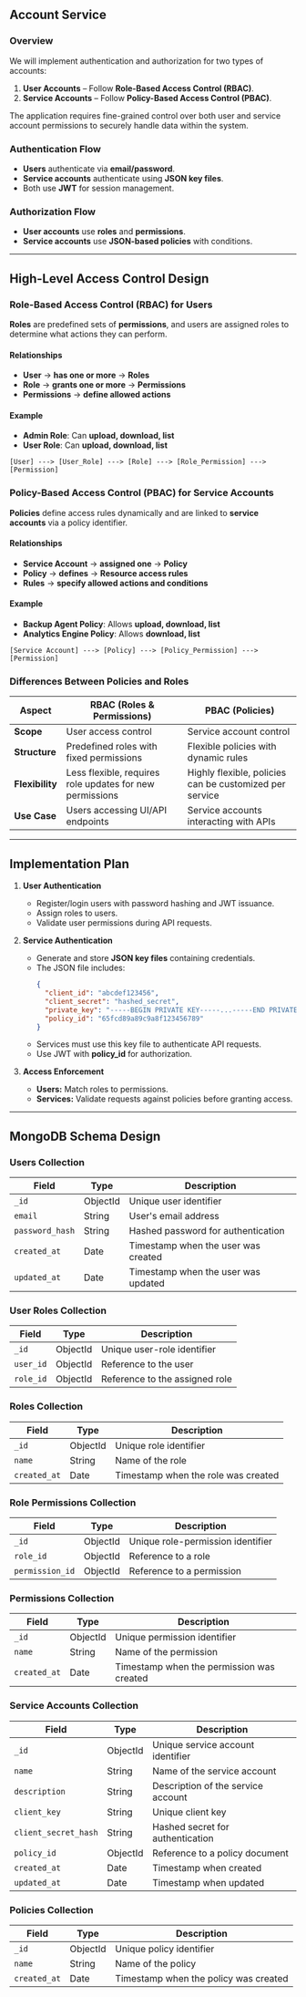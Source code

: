 ## Account Service

### **Overview**

We will implement authentication and authorization for two types of accounts:

1. **User Accounts** – Follow **Role-Based Access Control (RBAC)**.
2. **Service Accounts** – Follow **Policy-Based Access Control (PBAC)**.

The application requires fine-grained control over both user and service account permissions to securely handle data within the system.

### **Authentication Flow**

- **Users** authenticate via **email/password**.
- **Service accounts** authenticate using **JSON key files**.
- Both use **JWT** for session management.

### **Authorization Flow**

- **User accounts** use **roles** and **permissions**.
- **Service accounts** use **JSON-based policies** with conditions.

---

## **High-Level Access Control Design**

### **Role-Based Access Control (RBAC) for Users**

**Roles** are predefined sets of **permissions**, and users are assigned roles to determine what actions they can perform.

#### **Relationships**
- **User** → **has one or more** → **Roles**
- **Role** → **grants one or more** → **Permissions**
- **Permissions** → **define allowed actions**

#### **Example**
- **Admin Role**: Can **upload, download, list**
- **User Role**: Can **upload, download, list**

```
[User] ---> [User_Role] ---> [Role] ---> [Role_Permission] ---> [Permission]
```

### **Policy-Based Access Control (PBAC) for Service Accounts**

**Policies** define access rules dynamically and are linked to **service accounts** via a policy identifier.

#### **Relationships**
- **Service Account** → **assigned one** → **Policy**
- **Policy** → **defines** → **Resource access rules**
- **Rules** → **specify allowed actions and conditions**

#### **Example**
- **Backup Agent Policy**: Allows **upload, download, list**
- **Analytics Engine Policy**: Allows **download, list**

```
[Service Account] ---> [Policy] ---> [Policy_Permission] ---> [Permission]
```

### **Differences Between Policies and Roles**

| Aspect       | RBAC (Roles & Permissions) | PBAC (Policies) |
|--------------|----------------------------|-----------------|
| **Scope**    | User access control        | Service account control |
| **Structure** | Predefined roles with fixed permissions | Flexible policies with dynamic rules |
| **Flexibility** | Less flexible, requires role updates for new permissions | Highly flexible, policies can be customized per service |
| **Use Case** | Users accessing UI/API endpoints | Service accounts interacting with APIs |

---

## **Implementation Plan**

1. **User Authentication**
   - Register/login users with password hashing and JWT issuance.
   - Assign roles to users.
   - Validate user permissions during API requests.

2. **Service Authentication**
   - Generate and store **JSON key files** containing credentials.
   - The JSON file includes:
     ```json
     {
       "client_id": "abcdef123456",
       "client_secret": "hashed_secret",
       "private_key": "-----BEGIN PRIVATE KEY-----...-----END PRIVATE KEY-----",
       "policy_id": "65fcd89a89c9a8f123456789"
     }
     ```
   - Services must use this key file to authenticate API requests.
   - Use JWT with **policy_id** for authorization.

3. **Access Enforcement**
   - **Users:** Match roles to permissions.
   - **Services:** Validate requests against policies before granting access.

---

## **MongoDB Schema Design**

### **Users Collection**

| Field           | Type     | Description                         |
| --------------- | -------- | ----------------------------------- |
| `_id`           | ObjectId | Unique user identifier              |
| `email`         | String   | User's email address                |
| `password_hash` | String   | Hashed password for authentication  |
| `created_at`    | Date     | Timestamp when the user was created |
| `updated_at`    | Date     | Timestamp when the user was updated |

### **User Roles Collection**

| Field    | Type     | Description                           |
| -------- | -------- | ------------------------------------  |
| `_id`    | ObjectId | Unique user-role identifier           |
| `user_id`| ObjectId | Reference to the user                 |
| `role_id`| ObjectId | Reference to the assigned role        |

### **Roles Collection**

| Field        | Type     | Description                         |
|------------- | -------- | ----------------------------------- |
| `_id`        | ObjectId | Unique role identifier              |
| `name`       | String   | Name of the role                    |
| `created_at` | Date     | Timestamp when the role was created |

### **Role Permissions Collection**

| Field          | Type     | Description                            |
|--------------- | -------- | -------------------------------------- |
| `_id`          | ObjectId | Unique role-permission identifier      |
| `role_id`      | ObjectId | Reference to a role                    |
| `permission_id`| ObjectId | Reference to a permission              |

### **Permissions Collection**

| Field        | Type     | Description                               |
|------------- | -------- | ----------------------------------------- |
| `_id`        | ObjectId | Unique permission identifier              |
| `name`       | String   | Name of the permission                    |
| `created_at` | Date     | Timestamp when the permission was created |

### **Service Accounts Collection**

| Field                | Type     | Description                       |
| -------------------- | -------- | --------------------------------- |
| `_id`                | ObjectId | Unique service account identifier |
| `name`               | String   | Name of the service account       |
| `description`        | String   | Description of the service account|
| `client_key`         | String   | Unique client key                 |
| `client_secret_hash` | String   | Hashed secret for authentication  |
| `policy_id`          | ObjectId | Reference to a policy document    |
| `created_at`         | Date     | Timestamp when created            |
| `updated_at`         | Date     | Timestamp when updated            |

### **Policies Collection**

| Field        | Type     | Description                           |
| ------------ | -------- | ------------------------------------- |
| `_id`        | ObjectId | Unique policy identifier              |
| `name`       | String   | Name of the policy                    |
| `created_at` | Date     | Timestamp when the policy was created |
